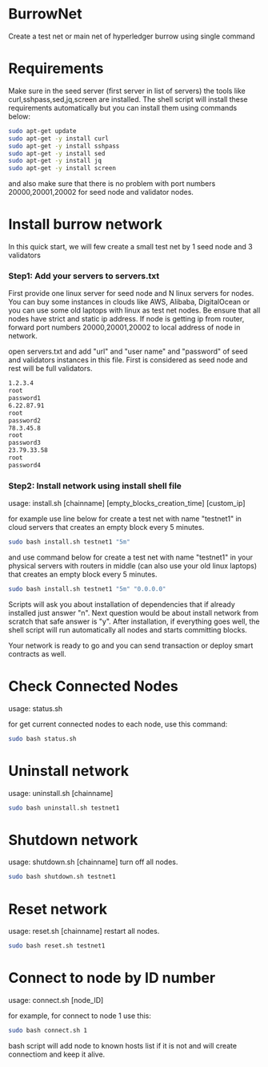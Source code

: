 # BurrowNet
Create a test net or main net of hyperledger burrow using single command 

# Requirements
Make sure in the seed server (first server in list of servers) the tools like curl,sshpass,sed,jq,screen are installed. The shell script will install these requirements automatically but you can install them using commands below:

```bash
sudo apt-get update
sudo apt-get -y install curl
sudo apt-get -y install sshpass
sudo apt-get -y install sed
sudo apt-get -y install jq
sudo apt-get -y install screen
```

and also make sure that there is no problem with port numbers 20000,20001,20002 for seed node and validator nodes.

# Install burrow network
In this quick start, we will few create a small test net by 1 seed node and 3 validators

### Step1: Add your servers to servers.txt
First provide one linux server for seed node and N linux servers for nodes. You can buy some instances in clouds like AWS, Alibaba, DigitalOcean or you can use some old laptops with linux as test net nodes. Be ensure that all nodes have strict and static ip address. If node is getting ip from router, forward port numbers 20000,20001,20002 to local address of node in network.    

open servers.txt and add "url" and "user name" and "password" of seed and validators instances in this file. First is considered as seed node and rest will be full validators. 

```bash
1.2.3.4
root
password1
6.22.87.91
root
password2
78.3.45.8
root
password3
23.79.33.58
root
password4
```

### Step2: Install network using install shell file
usage: install.sh [chainname] [empty_blocks_creation_time] [custom_ip]

for example use line below for create a test net with name "testnet1" in cloud servers that creates an empty block every 5 minutes. 
```bash
sudo bash install.sh testnet1 "5m"
```

and use command below for create a test net with name "testnet1" in your physical servers with routers in middle (can also use your old linux laptops) that creates an empty block every 5 minutes. 
```bash
sudo bash install.sh testnet1 "5m" "0.0.0.0"
```

Scripts will ask you about installation of dependencies that if already installed just answer "n". Next question would be about install network from scratch that safe answer is "y".
After installation, if everything goes well, the shell script will run automatically all nodes and starts committing blocks.

Your network is ready to go and you can send transaction or deploy smart contracts as well. 

# Check Connected Nodes
usage: status.sh

for get current connected nodes to each node, use this command:
```bash
sudo bash status.sh
```

# Uninstall network 
usage: uninstall.sh [chainname]
```bash
sudo bash uninstall.sh testnet1
```

# Shutdown network 
usage: shutdown.sh [chainname]
turn off all nodes.

```bash
sudo bash shutdown.sh testnet1
```

# Reset network 
usage: reset.sh [chainname]
restart all nodes.

```bash
sudo bash reset.sh testnet1
```

# Connect to node by ID number
usage: connect.sh [node_ID]

for example, for connect to node 1 use this:
```bash
sudo bash connect.sh 1
```
bash script will add node to known hosts list if it is not and will create connectiom and keep it alive.
